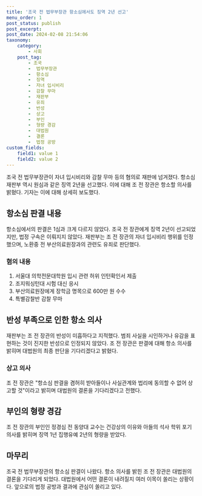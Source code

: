 ```yaml
---
title: '조국 전 법무부장관 항소심에서도 징역 2년 선고'
menu_order: 1
post_status: publish
post_excerpt: 
post_date: 2024-02-08 21:54:06
taxonomy:
    category:
        - 사회
    post_tag:
        - 조국
        -  법무부장관
        -  항소심
        -  징역
        -  자녀 입시비리
        -  감찰 무마
        -  재판부
        -  유죄
        -  반성
        -  상고
        -  부인
        -  형량 경감
        -  대법원
        -  결론
        -  법정 공방
custom_fields:
    field1: value 1
    field2: value 2
---
```


조국 전 법무부장관이 자녀 입시비리와 감찰 무마 등의 혐의로 재판에 넘겨졌다. 항소심 재판부 역시 원심과 같은 징역 2년을 선고했다. 이에 대해 조 전 장관은 항소할 의사를 밝혔다. 기자는 이에 대해 상세히 보도했다.
## 항소심 판결 내용
항소심에서의 판결은 1심과 크게 다르지 않았다. 조국 전 장관에게 징역 2년이 선고되었지만, 법정 구속은 이뤄지지 않았다. 재판부는 조 전 장관의 자녀 입시비리 행위를 인정했으며, 노환중 전 부산의료원장과의 관련도 유죄로 판단했다.
### 혐의 내용
1. 서울대 의학전문대학원 입시 관련 허위 인턴확인서 제출
2. 조지워싱턴대 시험 대신 응시
3. 부산의료원장에게 장학금 명목으로 600만 원 수수
4. 특별감찰반 감찰 무마
## 반성 부족으로 인한 항소 의사
재판부는 조 전 장관의 반성이 미흡하다고 지적했다. 범죄 사실을 시인하거나 유감을 표현하는 것이 진지한 반성으로 인정되지 않았다. 조 전 장관은 판결에 대해 항소 의사를 밝히며 대법원의 최종 판단을 기다리겠다고 밝혔다.
### 상고 의사
조 전 장관은 "항소심 판결을 겸허히 받아들이나 사실관계와 법리에 동의할 수 없어 상고할 것"이라고 밝히며 대법원의 결론을 기다리겠다고 전했다.
## 부인의 형량 경감
조 전 장관의 부인인 정경심 전 동양대 교수는 건강상의 이유와 아들의 석사 학위 포기 의사를 밝히며 징역 1년 집행유예 2년의 형량을 받았다.
## 마무리
조국 전 법무부장관의 항소심 판결이 나왔다. 항소 의사를 밝힌 조 전 장관은 대법원의 결론을 기다리게 되었다. 대법원에서 어떤 결론이 내려질지 여러 이목이 쏠리는 상황이다. 앞으로의 법정 공방과 결과에 관심이 쏠리고 있다.
